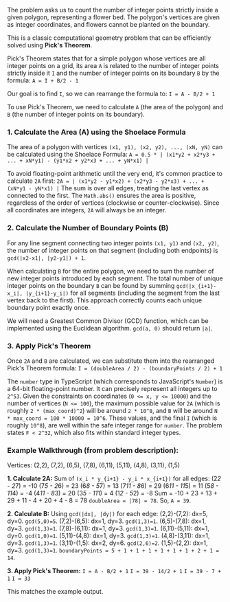 The problem asks us to count the number of integer points strictly inside a given polygon, representing a flower bed. The polygon's vertices are given as integer coordinates, and flowers cannot be planted on the boundary.

This is a classic computational geometry problem that can be efficiently solved using **Pick's Theorem**.

Pick's Theorem states that for a simple polygon whose vertices are all integer points on a grid, its area `A` is related to the number of integer points strictly inside it `I` and the number of integer points on its boundary `B` by the formula:
`A = I + B/2 - 1`

Our goal is to find `I`, so we can rearrange the formula to:
`I = A - B/2 + 1`

To use Pick's Theorem, we need to calculate `A` (the area of the polygon) and `B` (the number of integer points on its boundary).

### 1. Calculate the Area (A) using the Shoelace Formula

The area of a polygon with vertices `(x1, y1), (x2, y2), ..., (xN, yN)` can be calculated using the Shoelace Formula:
`A = 0.5 * | (x1*y2 + x2*y3 + ... + xN*y1) - (y1*x2 + y2*x3 + ... + yN*x1) |`

To avoid floating-point arithmetic until the very end, it's common practice to calculate `2A` first:
`2A = | (x1*y2 - y1*x2) + (x2*y3 - y2*x3) + ... + (xN*y1 - yN*x1) |`
The sum is over all edges, treating the last vertex as connected to the first. The `Math.abs()` ensures the area is positive, regardless of the order of vertices (clockwise or counter-clockwise). Since all coordinates are integers, `2A` will always be an integer.

### 2. Calculate the Number of Boundary Points (B)

For any line segment connecting two integer points `(x1, y1)` and `(x2, y2)`, the number of integer points on that segment (including both endpoints) is `gcd(|x2-x1|, |y2-y1|) + 1`.

When calculating `B` for the entire polygon, we need to sum the number of new integer points introduced by each segment. The total number of unique integer points on the boundary `B` can be found by summing `gcd(|x_{i+1}-x_i|, |y_{i+1}-y_i|)` for all segments (including the segment from the last vertex back to the first). This approach correctly counts each unique boundary point exactly once.

We will need a Greatest Common Divisor (GCD) function, which can be implemented using the Euclidean algorithm. `gcd(a, 0)` should return `|a|`.

### 3. Apply Pick's Theorem

Once `2A` and `B` are calculated, we can substitute them into the rearranged Pick's Theorem formula:
`I = (doubleArea / 2) - (boundaryPoints / 2) + 1`

The `number` type in TypeScript (which corresponds to JavaScript's `Number`) is a 64-bit floating-point number. It can precisely represent all integers up to `2^53`. Given the constraints on coordinates (`0 <= x, y <= 10000`) and the number of vertices (`N <= 100`), the maximum possible value for `2A` (which is roughly `2 * (max_coord)^2`) will be around `2 * 10^8`, and `B` will be around `N * max_coord = 100 * 10000 = 10^6`. These values, and the final `I` (which is roughly `10^8`), are well within the safe integer range for `number`. The problem states `F < 2^32`, which also fits within standard integer types.

### Example Walkthrough (from problem description):

Vertices: (2,2), (7,2), (6,5), (7,8), (6,11), (5,11), (4,8), (3,11), (1,5)

**1. Calculate 2A:**
Sum of `(x_i * y_{i+1} - y_i * x_{i+1})` for all edges:
(2*2 - 2*7) = -10
(7*5 - 2*6) = 23
(6*8 - 5*7) = 13
(7*11 - 8*6) = 29
(6*11 - 11*5) = 11
(5*8 - 11*4) = -4
(4*11 - 8*3) = 20
(3*5 - 11*1) = 4
(1*2 - 5*2) = -8
Sum = -10 + 23 + 13 + 29 + 11 - 4 + 20 + 4 - 8 = 78
`doubleArea = |78| = 78`. So, `A = 39`.

**2. Calculate B:**
Using `gcd(|dx|, |dy|)` for each edge:
(2,2)-(7,2): dx=5, dy=0. `gcd(5,0)=5`.
(7,2)-(6,5): dx=1, dy=3. `gcd(1,3)=1`.
(6,5)-(7,8): dx=1, dy=3. `gcd(1,3)=1`.
(7,8)-(6,11): dx=1, dy=3. `gcd(1,3)=1`.
(6,11)-(5,11): dx=1, dy=0. `gcd(1,0)=1`.
(5,11)-(4,8): dx=1, dy=3. `gcd(1,3)=1`.
(4,8)-(3,11): dx=1, dy=3. `gcd(1,3)=1`.
(3,11)-(1,5): dx=2, dy=6. `gcd(2,6)=2`.
(1,5)-(2,2): dx=1, dy=3. `gcd(1,3)=1`.
`boundaryPoints = 5 + 1 + 1 + 1 + 1 + 1 + 1 + 2 + 1 = 14`.

**3. Apply Pick's Theorem:**
`I = A - B/2 + 1`
`I = 39 - 14/2 + 1`
`I = 39 - 7 + 1`
`I = 33`

This matches the example output.